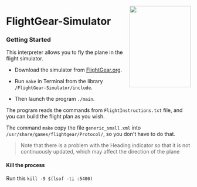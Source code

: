 <p align="center">
  <img 
    align="right"
    width="167"
    height="222"
    src="https://wiki.flightgear.org/w/images/0/00/Fglogo1.png"
  >
</p>


# FlightGear-Simulator

### Getting Started

This interpreter allows you to fly the plane in the flight simulator.

- Download the simulator from [FlightGear.org](http://home.flightgear.org/).

- Run `make` in Terminal from the library `/FlightGear-Simulator/include`.

- Then launch the program `./main`.


The program reads the commands from `FlightInstructions.txt` file, and you can build the flight plan as you wish.  

The command `make` copy the file `generic_small.xml` into `/usr/share/games/flightgear/Protocol/`, so you don't have to do that.

> Note that there is a problem with the Heading indicator so that it is not continuously updated, which may affect the direction of the plane

#### Kill the process
Run this `kill -9 $(lsof -ti :5400)`

